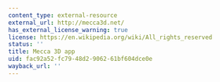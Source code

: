 ```yaml
---
content_type: external-resource
external_url: http://mecca3d.net/
has_external_license_warning: true
license: https://en.wikipedia.org/wiki/All_rights_reserved
status: ''
title: Mecca 3D app
uid: fac92a52-fc79-48d2-9062-61bf604dce0e
wayback_url: ''
---
```


